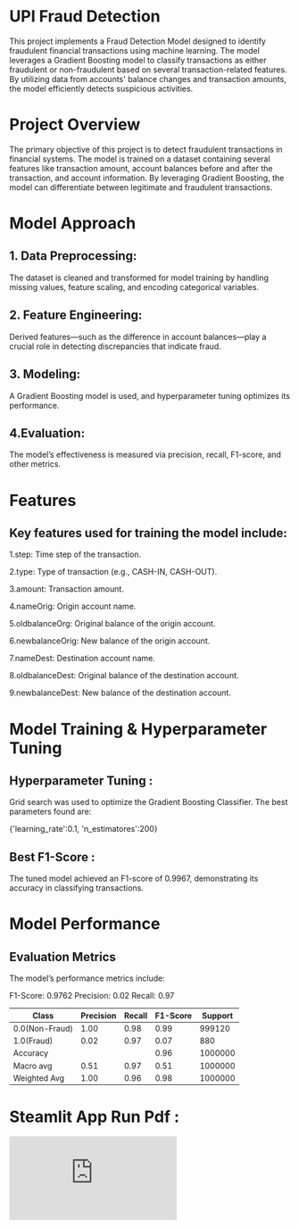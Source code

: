 # UPI Fraud Detection

This project implements a Fraud Detection Model designed to identify fraudulent financial transactions using machine learning. The model leverages a  Gradient Boosting model to classify transactions as either fraudulent or non-fraudulent based on several transaction-related features. By utilizing data from accounts' balance changes and transaction amounts, the model efficiently detects suspicious activities.

# Project Overview

The primary objective of this project is to detect fraudulent transactions in financial systems. The model is trained on a dataset containing several features like transaction amount, account balances before and after the transaction, and account information. By leveraging Gradient Boosting, the model can differentiate between legitimate and fraudulent transactions.

# Model Approach

## 1. Data Preprocessing:
The dataset is cleaned and transformed for model training by handling missing values, feature scaling, and encoding categorical variables.

## 2. Feature Engineering:
Derived features—such as the difference in account balances—play a crucial role in detecting discrepancies that indicate fraud.

## 3. Modeling:
A Gradient Boosting model is used, and hyperparameter tuning optimizes its performance.

## 4.Evaluation:
The model’s effectiveness is measured via precision, recall, F1-score, and other metrics.

 # Features
## Key features used for training the model include:

1.step: Time step of the transaction.

2.type: Type of transaction (e.g., CASH-IN, CASH-OUT).

3.amount: Transaction amount.

4.nameOrig: Origin account name.

5.oldbalanceOrg: Original balance of the origin account.

6.newbalanceOrig: New balance of the origin account.

7.nameDest: Destination account name.

8.oldbalanceDest: Original balance of the destination account.

9.newbalanceDest: New balance of the destination account.

# Model Training & Hyperparameter Tuning

## Hyperparameter Tuning :
Grid search was used to optimize the Gradient Boosting Classifier. The best parameters found are:

{'learning_rate':0.1, 'n_estimatores':200}

## Best F1-Score : 
The tuned model achieved an F1-score of 0.9967, demonstrating its accuracy in classifying transactions.

# Model Performance

## Evaluation Metrics

The model’s performance metrics include:

F1-Score: 0.9762
Precision: 0.02
Recall: 0.97

| Class | Precision | Recall | F1-Score | Support |
|-|-|-|-|-|
|0.0(Non-Fraud)|1.00|0.98|0.99|999120|
|1.0(Fraud)|0.02|0.97|0.07|880|
|Accuracy| | | 0.96|1000000| 
|Macro avg|0.51|0.97|0.51|1000000|
|Weighted Avg|1.00|0.96|0.98|1000000|


# Steamlit App Run Pdf :

![image alt](https://github.com/sonalkothmire/UPI_FraudDetection/blob/main/StreamlitApp_run.pdf)
